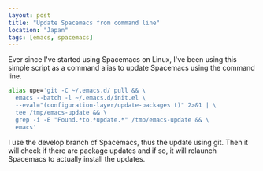 ```yaml
---
layout: post
title: "Update Spacemacs from command line"
location: "Japan"
tags: [emacs, spacemacs]
---
```


Ever since I've started using Spacemacs on Linux, I've been using this simple script as a command alias to update Spacemacs using the command line.

```bash
alias upe='git -C ~/.emacs.d/ pull && \
  emacs --batch -l ~/.emacs.d/init.el \
  --eval="(configuration-layer/update-packages t)" 2>&1 | \
  tee /tmp/emacs-update && \
  grep -i -E "Found.*to.*update.*" /tmp/emacs-update && \
  emacs'
```

I use the develop branch of Spacemacs, thus the update using git. Then it will check if there are package updates and if so, it will relaunch Spacemacs to actually install the updates.
